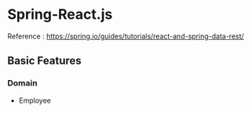 # Spring-React.js

Reference : https://spring.io/guides/tutorials/react-and-spring-data-rest/

## Basic Features

### Domain 

- Employee



